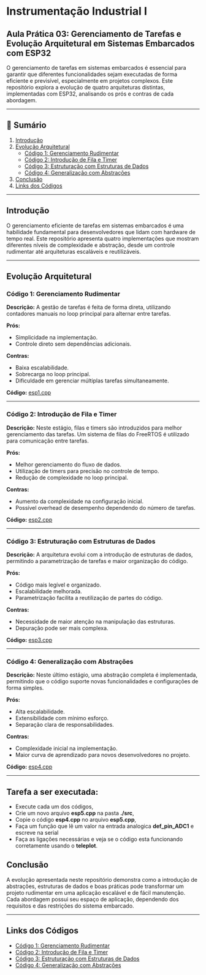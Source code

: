 # Instrumentação Industrial I
## Aula Prática 03: Gerenciamento de Tarefas e Evolução Arquitetural em Sistemas Embarcados com ESP32

O gerenciamento de tarefas em sistemas embarcados é essencial para garantir que diferentes funcionalidades sejam executadas de forma eficiente e previsível, especialmente em projetos complexos. Este repositório explora a evolução de quatro arquiteturas distintas, implementadas com ESP32, analisando os prós e contras de cada abordagem.

---

## 📂 Sumário
1. [Introdução](#introdução)
2. [Evolução Arquitetural](#evolução-arquitetural)
   - [Código 1: Gerenciamento Rudimentar](#código-1-gerenciamento-rudimentar)
   - [Código 2: Introdução de Fila e Timer](#código-2-introdução-de-fila-e-timer)
   - [Código 3: Estruturação com Estruturas de Dados](#código-3-estruturação-com-estruturas-de-dados)
   - [Código 4: Generalização com Abstrações](#código-4-generalização-com-abstrações)
3. [Conclusão](#conclusão)
4. [Links dos Códigos](#links-dos-códigos)

---

## Introdução

O gerenciamento eficiente de tarefas em sistemas embarcados é uma habilidade fundamental para desenvolvedores que lidam com hardware de tempo real. Este repositório apresenta quatro implementações que mostram diferentes níveis de complexidade e abstração, desde um controle rudimentar até arquiteturas escaláveis e reutilizáveis.

---

## Evolução Arquitetural

### Código 1: Gerenciamento Rudimentar
**Descrição:** A gestão de tarefas é feita de forma direta, utilizando contadores manuais no loop principal para alternar entre tarefas.

**Prós:**
- Simplicidade na implementação.
- Controle direto sem dependências adicionais.

**Contras:**
- Baixa escalabilidade.
- Sobrecarga no loop principal.
- Dificuldade em gerenciar múltiplas tarefas simultaneamente.

**Código:** [esp1.cpp](./src/esp1.cpp)

---

### Código 2: Introdução de Fila e Timer
**Descrição:** Neste estágio, filas e timers são introduzidos para melhor gerenciamento das tarefas. Um sistema de filas do FreeRTOS é utilizado para comunicação entre tarefas.

**Prós:**
- Melhor gerenciamento do fluxo de dados.
- Utilização de timers para precisão no controle de tempo.
- Redução de complexidade no loop principal.

**Contras:**
- Aumento da complexidade na configuração inicial.
- Possível overhead de desempenho dependendo do número de tarefas.

**Código:** [esp2.cpp](./src/esp2.cpp)

---

### Código 3: Estruturação com Estruturas de Dados
**Descrição:** A arquitetura evolui com a introdução de estruturas de dados, permitindo a parametrização de tarefas e maior organização do código.

**Prós:**
- Código mais legível e organizado.
- Escalabilidade melhorada.
- Parametrização facilita a reutilização de partes do código.

**Contras:**
- Necessidade de maior atenção na manipulação das estruturas.
- Depuração pode ser mais complexa.

**Código:** [esp3.cpp](./src/esp3.cpp)

---

### Código 4: Generalização com Abstrações
**Descrição:** Neste último estágio, uma abstração completa é implementada, permitindo que o código suporte novas funcionalidades e configurações de forma simples.

**Prós:**
- Alta escalabilidade.
- Extensibilidade com mínimo esforço.
- Separação clara de responsabilidades.

**Contras:**
- Complexidade inicial na implementação.
- Maior curva de aprendizado para novos desenvolvedores no projeto.

**Código:** [esp4.cpp](./src/esp4.cpp)

---

## Tarefa a ser executada:

- Execute cada um dos códigos,
- Crie um novo arquivo **esp5.cpp** na pasta **./src**,
- Copie o código **esp4.cpp** no arquivo **esp5.cpp**,
- Faça um função que lê um valor na entrada analogica **def_pin_ADC1** e escreve na serial
- Faça as ligações necessárias e veja se o código esta funcionando corretamente usando o **teleplot**.

## Conclusão

A evolução apresentada neste repositório demonstra como a introdução de abstrações, estruturas de dados e boas práticas pode transformar um projeto rudimentar em uma aplicação escalável e de fácil manutenção. Cada abordagem possui seu espaço de aplicação, dependendo dos requisitos e das restrições do sistema embarcado.

---

## Links dos Códigos
- [Código 1: Gerenciamento Rudimentar](./src/esp1.cpp)
- [Código 2: Introdução de Fila e Timer](./src/esp2.cpp)
- [Código 3: Estruturação com Estruturas de Dados](./src/esp3.cpp)
- [Código 4: Generalização com Abstrações](./src/esp4.cpp)
